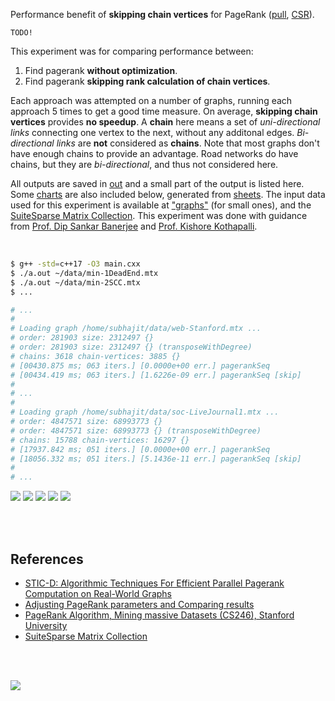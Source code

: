 Performance benefit of **skipping chain vertices** for PageRank ([pull], [CSR]).

`TODO!`

This experiment was for comparing performance between:
1. Find pagerank **without optimization**.
2. Find pagerank **skipping rank calculation of chain vertices**.

Each approach was attempted on a number of graphs, running each approach 5
times to get a good time measure. On average, **skipping chain vertices**
provides **no speedup**. A **chain** here means a set of *uni-directional*
*links* connecting one vertex to the next, without any additonal edges.
*Bi-directional links* are **not** considered as **chains**. Note that most
graphs don't have enough chains to provide an advantage. Road networks do
have chains, but they are *bi-directional*, and thus not considered here.

All outputs are saved in [out](out/) and a small part of the output is listed
here. Some [charts] are also included below, generated from [sheets]. The input
data used for this experiment is available at ["graphs"] (for small ones), and
the [SuiteSparse Matrix Collection]. This experiment was done with guidance
from [Prof. Dip Sankar Banerjee] and [Prof. Kishore Kothapalli].

<br>

```bash
$ g++ -std=c++17 -O3 main.cxx
$ ./a.out ~/data/min-1DeadEnd.mtx
$ ./a.out ~/data/min-2SCC.mtx
$ ...

# ...
#
# Loading graph /home/subhajit/data/web-Stanford.mtx ...
# order: 281903 size: 2312497 {}
# order: 281903 size: 2312497 {} (transposeWithDegree)
# chains: 3618 chain-vertices: 3885 {}
# [00430.875 ms; 063 iters.] [0.0000e+00 err.] pagerankSeq
# [00434.419 ms; 063 iters.] [1.6226e-09 err.] pagerankSeq [skip]
#
# ...
#
# Loading graph /home/subhajit/data/soc-LiveJournal1.mtx ...
# order: 4847571 size: 68993773 {}
# order: 4847571 size: 68993773 {} (transposeWithDegree)
# chains: 15788 chain-vertices: 16297 {}
# [17937.842 ms; 051 iters.] [0.0000e+00 err.] pagerankSeq
# [18056.332 ms; 051 iters.] [5.1436e-11 err.] pagerankSeq [skip]
#
# ...
```

[![](https://i.imgur.com/ocpNyOs.png)][sheetp]
[![](https://i.imgur.com/R1QVC7D.png)][sheetp]
[![](https://i.imgur.com/TgS8I4z.png)][sheetp]
[![](https://i.imgur.com/aznJUSc.png)][sheetp]
[![](https://i.imgur.com/xBrorxU.png)][sheetp]

<br>
<br>


## References

- [STIC-D: Algorithmic Techniques For Efficient Parallel Pagerank Computation on Real-World Graphs](https://gist.github.com/wolfram77/bb09968cc0e592583c4b180243697d5a)
- [Adjusting PageRank parameters and Comparing results](https://arxiv.org/abs/2108.02997)
- [PageRank Algorithm, Mining massive Datasets (CS246), Stanford University](https://www.youtube.com/watch?v=ke9g8hB0MEo)
- [SuiteSparse Matrix Collection]

<br>
<br>

[![](https://i.imgur.com/CB5t3WL.jpg)](https://www.youtube.com/watch?v=gUHejU7qyv8)

[Prof. Dip Sankar Banerjee]: https://sites.google.com/site/dipsankarban/
[Prof. Kishore Kothapalli]: https://www.iiit.ac.in/people/faculty/kkishore/
[SuiteSparse Matrix Collection]: https://sparse.tamu.edu
["graphs"]: https://github.com/puzzlef/graphs
[pull]: https://github.com/puzzlef/pagerank-push-vs-pull
[CSR]: https://github.com/puzzlef/pagerank-class-vs-csr
[charts]: https://photos.app.goo.gl/MzFcwNV4JZL4vD1Z6
[sheets]: https://docs.google.com/spreadsheets/d/1OduhKKKTMbsKY4LamQuy3EkFT7SiADyVBR4xRu-4CI0/edit?usp=sharing
[sheetp]: https://docs.google.com/spreadsheets/d/e/2PACX-1vTkud1vbis8RhIIHZiboiejE9Rkuya3Uiz1WrSN3wkIXg7K6-foj9-2qxBuj8YBNNF7W2Gt8DOnzXAw/pubhtml
